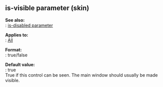 ## is-visible parameter (skin)    
**See also:**    
:   [is-disabled parameter](/%7Bskin%7D/param/is-disabled)    
<!-- -->    
**Applies to:**    
:   [All](/%7Bskin%7D/control)    
<!-- -->    
**Format:**    
:   true/false    
<!-- -->    
**Default value:**    
:   true    
True if this control can be seen. The main window should usually be made    
visible.  